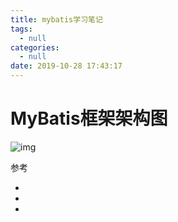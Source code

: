 ```yaml
---
title: mybatis学习笔记
tags:
  - null
categories:
  - null
date: 2019-10-28 17:43:17
---
```






# MyBatis框架架构图

![img](/github/northernw.github.io/image/326517643.png)





参考

- [MyBatis的工作原理以及核心流程介绍]: http://www.mybatis.cn/archives/706.html
- [mybatis原理，配置介绍及源码分析]: https://juejin.im/post/5bd02b3d6fb9a05cee1e2478

- [mybatis官网]: https://mybatis.org/mybatis-3/zh/configuration.html